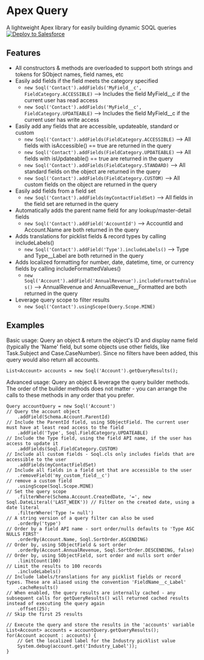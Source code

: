 # Apex Query
A lightweight Apex library for easily building dynamic SOQL queries <br />
<a href="https://githubsfdeploy.herokuapp.com" target="_blank">
    <img alt="Deploy to Salesforce" src="https://raw.githubusercontent.com/afawcett/githubsfdeploy/master/deploy.png">
</a>

## Features
* All constructors & methods are overloaded to support both strings and tokens for SObject names, field names, etc
* Easily add fields if the field meets the category specified
    * `new Soql('Contact').addFields('MyField__c', FieldCategory.ACCESSIBLE)` --> Includes the field MyField__c if the current user has read access
    * `new Soql('Contact').addFields('MyField__c', FieldCategory.UPDATEABLE)` --> Includes the field MyField__c if the current user has write access
* Easily add any fields that are accessible, updateable, standard or custom
    * `new Soql('Contact').addFields(FieldCategory.ACCESSIBLE)` --> All fields with isAccessible() == true are returned in the query
    * `new Soql('Contact').addFields(FieldCategory.UPDATEABLE)` --> All fields with isUpdateable() == true are returned in the query
    * `new Soql('Contact').addFields(FieldCategory.STANDARD)` --> All standard fields on the object are returned in the query
    * `new Soql('Contact').addFields(FieldCategory.CUSTOM)` --> All custom fields on the object are returned in the query
* Easily add fields from a field set
    * `new Soql('Contact').addFields(myContactFieldSet)` --> All fields in the field set are returned in the query
* Automatically adds the parent name field for any lookup/master-detail fields
    * `new Soql('Contact').addField('AccountId')` --> AccountId and Account.Name are both returned in the query
* Adds translations for picklist fields & record types by calling includeLabels()
    * `new Soql('Contact').addField('Type').includeLabels()` --> Type and Type__Label are both returned in the query
* Adds localized formatting for number, date, datetime, time, or currency fields by calling includeFormattedValues()
    * `new Soql('Account').addField('AnnualRevenue').includeFormattedValues()` --> AnnualRevenue and AnnualRevenue__Formatted are both returned in the query
* Leverage query scope to filter results
    * `new Soql('Contact').usingScope(Query.Scope.MINE)`

## Examples
Basic usage: Query an object & return the object's ID and display name field (typically the 'Name' field, but some objects use other fields, like Task.Subject and Case.CaseNumber). Since no filters have been added, this query would also return all accounts.

```
List<Account> accounts = new Soql('Account').getQueryResults();
```

Advanced usage: Query an object & leverage the query builder methods. The order of the builder methods does not matter - you can arrange the calls to these methods in any order that you prefer.

```
Query accountQuery = new Soql('Account')                                             // Query the account object
    .addField(Schema.Account.ParentId)                                               // Include the ParentId field, using SObjectField. The current user must have at least read access to the field
    .addField('Type', Soql.FieldCategory.UPDATEABLE)                                 // Include the Type field, using the field API name, if the user has access to update it
    .addFields(Soql.FieldCategory.CUSTOM)                                            // Include all custom fields - Soql.cls only includes fields that are accessible to the user
    .addFields(myContactFieldSet)                                                    // Include all fields in a field set that are accessible to the user
    .removeField('my_custom_field__c')                                               // remove a custom field
    .usingScope(Soql.Scope.MINE)                                                     // Set the query scope
    .filterWhere(Schema.Account.CreatedDate, '=', new Soql.DateLiteral('LAST_WEEK')) // Filter on the created date, using a date literal
    .filterWhere('Type != null')                                                     // A string version of a query filter can also be used
    .orderBy('type')                                                                 // Order by a field API name - sort order/nulls defaults to 'Type ASC NULLS FIRST'
    .orderBy(Account.Name, Soql.SortOrder.ASCENDING)                                 // Order by, using SObjectField & sort order
    .orderBy(Account.AnnualRevenue, Soql.SortOrder.DESCENDING, false)                // Order by, using SObjectField, sort order and nulls sort order
    .limitCount(100)                                                                 // Limit the results to 100 records
    .includeLabels()                                                                 // Include labels/translations for any picklist fields or record types. These are aliased using the convention 'FieldName__c_Label'
    .cacheResults()                                                                  // When enabled, the query results are internally cached - any subsequent calls for getQueryResults() will returned cached results instead of executing the query again
    .offset(25);                                                                     // Skip the first 25 results

// Execute the query and store the results in the 'accounts' variable
List<Account> accounts = accountQuery.getQueryResults();
for(Account account : accounts) {
    // Get the localized label for the Industry picklist value
    System.debug(account.get('Industry_Label'));
}
```